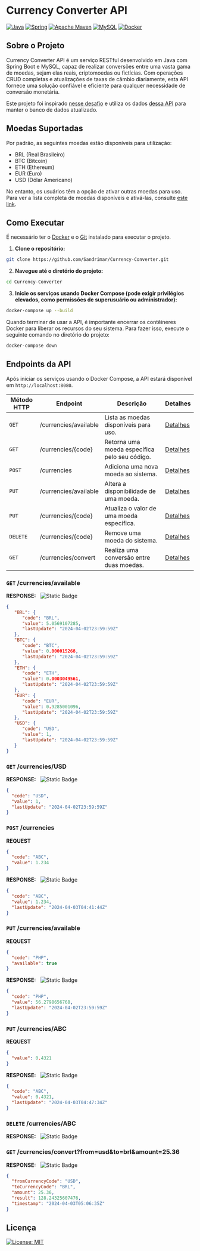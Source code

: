 # Currency Converter API

[![Java](https://img.shields.io/badge/java-%23ED8B00.svg?style=for-the-badge&logo=openjdk&logoColor=white)](https://www.java.com/pt-BR/)
[![Spring](https://img.shields.io/badge/spring-%236DB33F.svg?style=for-the-badge&logo=spring&logoColor=white)](https://spring.io/projects/spring-boot)
[![Apache Maven](https://img.shields.io/badge/Apache%20Maven-C71A36?style=for-the-badge&logo=Apache%20Maven&logoColor=white)](https://maven.apache.org)
[![MySQL](https://img.shields.io/badge/mysql-4479A1.svg?style=for-the-badge&logo=mysql&logoColor=white)](https://www.mysql.com)
[![Docker](https://img.shields.io/badge/docker-%230db7ed.svg?style=for-the-badge&logo=docker&logoColor=white)](https://www.docker.com)

## Sobre o Projeto

Currency Converter API é um serviço RESTful desenvolvido em Java com Spring Boot e MySQL, capaz de realizar conversões
entre uma vasta gama de moedas, sejam elas reais, criptomoedas ou fictícias. Com operações CRUD completas e atualizações
de taxas de câmbio diariamente, esta API fornece uma solução confiável e eficiente para qualquer necessidade de
conversão monetária.

Este projeto foi
inspirado [nesse desafio](https://github.com/hurbcom/challenge-bravo/blob/main/README.pt.md#-desafio-bravo) e utiliza os
dados [dessa API](https://currencyapi.com) para manter o banco de dados atualizado.

## Moedas Suportadas

Por padrão, as seguintes moedas estão disponíveis para utilização:

- BRL (Real Brasileiro)
- BTC (Bitcoin)
- ETH (Ethereum)
- EUR (Euro)
- USD (Dólar Americano)

No entanto, os usuários têm a opção de ativar outras moedas para uso. Para ver a lista completa de moedas disponíveis e
ativá-las, consulte [este link](https://currencyapi.com/docs/currency-list).

## Como Executar

É necessário ter o [Docker](https://www.docker.com/products/docker-desktop/) e o [Git](https://git-scm.com/downloads)
instalado para executar o projeto.

1. **Clone o repositório:**

```bash
git clone https://github.com/Sandrimar/Currency-Converter.git
```

2. **Navegue até o diretório do projeto:**

```bash
cd Currency-Converter
```

3. **Inicie os serviços usando Docker Compose (pode exigir privilégios elevados, como permissões de superusuário ou
   administrador):**

```bash
docker-compose up --build
```

Quando terminar de usar a API, é importante encerrar os contêineres Docker para liberar os recursos do seu sistema. Para
fazer isso, execute o seguinte comando no diretório do projeto:

```bash
docker-compose down
```

## Endpoints da API

Após iniciar os serviços usando o Docker Compose, a API estará disponível em `http://localhost:8080`.

| Método HTTP | Endpoint              | Descrição                                     | Detalhes                                                 |
|-------------|-----------------------|-----------------------------------------------|----------------------------------------------------------|
| `GET`       | /currencies/available | Lista as moedas disponíveis para uso.         | [Detalhes](#get-currenciesavailable)                     |
| `GET`       | /currencies/{code}    | Retorna uma moeda específica pelo seu código. | [Detalhes](#get-currenciesusd)                           |
| `POST`      | /currencies           | Adiciona uma nova moeda ao sistema.           | [Detalhes](#post-currencies)                             |
| `PUT`       | /currencies/available | Altera a disponibilidade de uma moeda.        | [Detalhes](#put-currenciesavailable)                     |
| `PUT`       | /currencies/{code}    | Atualiza o valor de uma moeda específica.     | [Detalhes](#put-currenciesabc)                           |
| `DELETE`    | /currencies/{code}    | Remove uma moeda do sistema.                  | [Detalhes](#delete-currenciesabc)                        |
| `GET`       | /currencies/convert   | Realiza uma conversão entre duas moedas.      | [Detalhes](#get-currenciesconvertfromusdtobrlamount2536) |

### `GET` /currencies/available

**RESPONSE:** &nbsp; ![Static Badge](https://img.shields.io/badge/200_OK-green)

```json
{
   "BRL": {
      "code": "BRL",
      "value": 5.0569107285,
      "lastUpdate": "2024-04-02T23:59:59Z"
   },
   "BTC": {
      "code": "BTC",
      "value": 0.000015268,
      "lastUpdate": "2024-04-02T23:59:59Z"
   },
   "ETH": {
      "code": "ETH",
      "value": 0.0003049561,
      "lastUpdate": "2024-04-02T23:59:59Z"
   },
   "EUR": {
      "code": "EUR",
      "value": 0.9285001096,
      "lastUpdate": "2024-04-02T23:59:59Z"
   },
   "USD": {
      "code": "USD",
      "value": 1,
      "lastUpdate": "2024-04-02T23:59:59Z"
   }
}
```

### `GET` /currencies/USD

**RESPONSE:** &nbsp; ![Static Badge](https://img.shields.io/badge/200_OK-green)

```json
{
  "code": "USD",
  "value": 1,
  "lastUpdate": "2024-04-02T23:59:59Z"
}
```

### `POST` /currencies

**REQUEST**

```json
{
  "code": "ABC",
  "value": 1.234
}
```

**RESPONSE:** &nbsp; ![Static Badge](https://img.shields.io/badge/201_Created-green)

```json
{
  "code": "ABC",
  "value": 1.234,
  "lastUpdate": "2024-04-03T04:41:44Z"
}
```

### `PUT` /currencies/available

**REQUEST**

```json
{
  "code": "PHP",
  "available": true
}
```

**RESPONSE:** &nbsp; ![Static Badge](https://img.shields.io/badge/200_OK-green)

```json
{
  "code": "PHP",
  "value": 56.2798656768,
  "lastUpdate": "2024-04-02T23:59:59Z"
}
```

### `PUT` /currencies/ABC

**REQUEST**

```json
{
  "value": 0.4321
}
```

**RESPONSE:** &nbsp; ![Static Badge](https://img.shields.io/badge/200_OK-green)

```json
{
  "code": "ABC",
  "value": 0.4321,
  "lastUpdate": "2024-04-03T04:47:34Z"
}
```

### `DELETE` /currencies/ABC

**RESPONSE:** &nbsp; ![Static Badge](https://img.shields.io/badge/204_No_Content-green)

### `GET` /currencies/convert?from=usd&to=brl&amount=25.36

**RESPONSE:** &nbsp; ![Static Badge](https://img.shields.io/badge/200_OK-green)

```json
{
  "fromCurrencyCode": "USD",
  "toCurrencyCode": "BRL",
  "amount": 25.36,
  "result": 128.24325607476,
  "timestamp": "2024-04-03T05:06:35Z"
}
```

## Licença

[![License: MIT](https://img.shields.io/badge/License-MIT-green.svg)](https://github.com/Sandrimar/Currency-Converter/blob/main/LICENSE)
